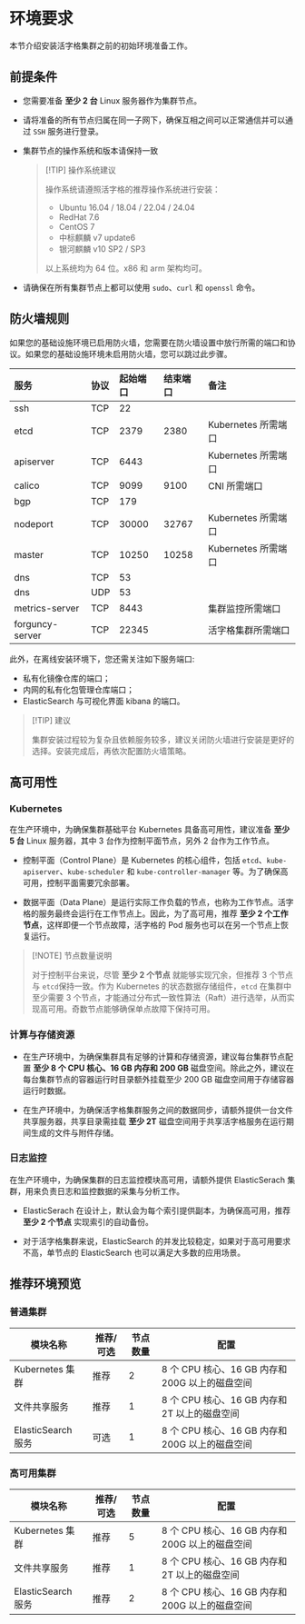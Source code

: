 # 环境要求

本节介绍安装活字格集群之前的初始环境准备工作。

## 前提条件

-   您需要准备 **至少 2 台** Linux 服务器作为集群节点。

-   请将准备的所有节点归属在同一子网下，确保互相之间可以正常通信并可以通过 `SSH` 服务进行登录。

-   集群节点的操作系统和版本请保持一致

    > [!TIP] 操作系统建议
    >
    > 操作系统请遵照活字格的推荐操作系统进行安装：
    >
    > -   Ubuntu 16.04 / 18.04 / 22.04 / 24.04
    > -   RedHat 7.6
    > -   CentOS 7
    > -   中标麒麟 v7 update6
    > -   银河麒麟 v10 SP2 / SP3
    >
    > 以上系统均为 64 位。x86 和 arm 架构均可。

-   请确保在所有集群节点上都可以使用 `sudo`、`curl` 和 `openssl` 命令。

## 防火墙规则

如果您的基础设施环境已启用防火墙，您需要在防火墙设置中放行所需的端口和协议。如果您的基础设施环境未启用防火墙，您可以跳过此步骤。

| 服务            | 协议 | 起始端口 | 结束端口 | 备注                |
| :-------------- | :--- | :------- | :------- | :------------------ |
| ssh             | TCP  | 22       |          |                     |
| etcd            | TCP  | 2379     | 2380     | Kubernetes 所需端口 |
| apiserver       | TCP  | 6443     |          | Kubernetes 所需端口 |
| calico          | TCP  | 9099     | 9100     | CNI 所需端口        |
| bgp             | TCP  | 179      |          |                     |
| nodeport        | TCP  | 30000    | 32767    | Kubernetes 所需端口 |
| master          | TCP  | 10250    | 10258    | Kubernetes 所需端口 |
| dns             | TCP  | 53       |          |                     |
| dns             | UDP  | 53       |          |                     |
| metrics-server  | TCP  | 8443     |          | 集群监控所需端口    |
| forguncy-server | TCP  | 22345    |          | 活字格集群所需端口  |

此外，在离线安装环境下，您还需关注如下服务端口:

-   私有化镜像仓库的端口；
-   内网的私有化包管理仓库端口；
-   ElasticSearch 与可视化界面 kibana 的端口。

> [!TIP] 建议
>
> 集群安装过程较为复杂且依赖服务较多，建议关闭防火墙进行安装是更好的选择。安装完成后，再依次配置防火墙策略。

## 高可用性

### Kubernetes

在生产环境中，为确保集群基础平台 Kubernetes 具备高可用性，建议准备 **至少 5 台** Linux 服务器，其中 3 台作为控制平面节点，另外 2 台作为工作节点。

-   控制平面（Control Plane）是 Kubernetes 的核心组件，包括 `etcd`、`kube-apiserver`、`kube-scheduler` 和 `kube-controller-manager` 等。为了确保高可用，控制平面需要冗余部署。

-   数据平面（Data Plane）是运行实际工作负载的节点，也称为工作节点。活字格的服务最终会运行在工作节点上。因此，为了高可用，推荐 **至少 2 个工作节点**，这样即便一个节点故障，活字格的 Pod 服务也可以在另一个节点上恢复运行。

> [!NOTE] 节点数量说明
>
> 对于控制平台来说，尽管 **至少 2 个节点** 就能够实现冗余，但推荐 3 个节点与 `etcd`保持一致。作为 Kubernetes 的状态数据存储组件，`etcd` 在集群中至少需要 3 个节点，才能通过分布式一致性算法（Raft）进行选举，从而实现高可用。奇数节点能够确保单点故障下保持可用。

### 计算与存储资源

-   在生产环境中，为确保集群具有足够的计算和存储资源，建议每台集群节点配置 **至少 8 个 CPU 核心、16 GB 内存和 200 GB** 磁盘空间。除此之外，建议在每台集群节点的容器运行时目录额外挂载至少 200 GB 磁盘空间用于存储容器运行时数据。

-   在生产环境中，为确保活字格集群服务之间的数据同步，请额外提供一台文件共享服务器，共享目录需挂载 **至少 2T** 磁盘空间用于共享活字格服务在运行期间生成的文件与附件存储。

### 日志监控

在生产环境中，为确保集群的日志监控模块高可用，请额外提供 ElasticSerach 集群，用来负责日志和监控数据的采集与分析工作。

-   ElasticSerach 在设计上，默认会为每个索引提供副本，为确保高可用，推荐 **至少 2 个节点** 实现索引的自动备份。

-   对于活字格集群来说，ElasticSearch 的并发比较稳定，如果对于高可用要求不高，单节点的 ElasticSearch 也可以满足大多数的应用场景。

## 推荐环境预览

### 普通集群

| 模块名称           | 推荐/可选 | 节点数量 | 配置                                            |
| ------------------ | --------- | -------- | ----------------------------------------------- |
| Kubernetes 集群    | 推荐      | 2        | 8 个 CPU 核心、16 GB 内存和 200G 以上的磁盘空间 |
| 文件共享服务       | 推荐      | 1        | 8 个 CPU 核心、16 GB 内存和 2T 以上的磁盘空间   |
| ElasticSearch 服务 | 可选      | 1        | 8 个 CPU 核心、16 GB 内存和 200G 以上的磁盘空间 |

### 高可用集群

| 模块名称           | 推荐/可选 | 节点数量 | 配置                                            |
| ------------------ | --------- | -------- | ----------------------------------------------- |
| Kubernetes 集群    | 推荐      | 5        | 8 个 CPU 核心、16 GB 内存和 200G 以上的磁盘空间 |
| 文件共享服务       | 推荐      | 1        | 8 个 CPU 核心、16 GB 内存和 2T 以上的磁盘空间   |
| ElasticSearch 服务 | 推荐      | 2        | 8 个 CPU 核心、16 GB 内存和 200G 以上的磁盘空间 |
